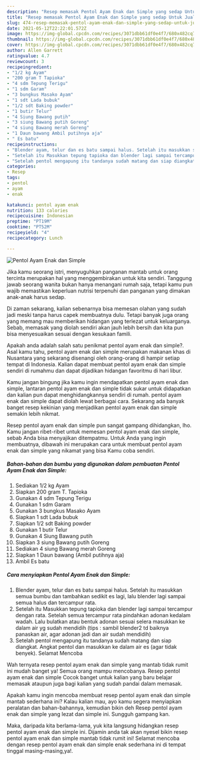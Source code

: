 ```yaml
---
description: "Resep memasak Pentol Ayam Enak dan Simple yang sedap Untuk Jualan"
title: "Resep memasak Pentol Ayam Enak dan Simple yang sedap Untuk Jualan"
slug: 474-resep-memasak-pentol-ayam-enak-dan-simple-yang-sedap-untuk-jualan
date: 2021-05-12T22:22:01.572Z
image: https://img-global.cpcdn.com/recipes/3071dbb61df0e4f7/680x482cq70/pentol-ayam-enak-dan-simple-foto-resep-utama.jpg
thumbnail: https://img-global.cpcdn.com/recipes/3071dbb61df0e4f7/680x482cq70/pentol-ayam-enak-dan-simple-foto-resep-utama.jpg
cover: https://img-global.cpcdn.com/recipes/3071dbb61df0e4f7/680x482cq70/pentol-ayam-enak-dan-simple-foto-resep-utama.jpg
author: Allen Garrett
ratingvalue: 4.7
reviewcount: 3
recipeingredient:
- "1/2 kg Ayam"
- "200 gram T Tapioka"
- "4 sdm Tepung Terigu"
- "1 sdm Garam"
- "3 bungkus Masako Ayam"
- "1 sdt Lada bubuk"
- "1/2 sdt Baking powder"
- "1 butir Telur"
- "4 Siung Bawang putih"
- "3 siung Bawang putih Goreng"
- "4 siung Bawang merah Goreng"
- "1 Daun bawang Ambil putihnya aja"
- " Es batu"
recipeinstructions:
- "Blender ayam, telur dan es batu sampai halus. Setelah itu masukkan semua bumbu dan tambahkan sedikit es lagi, lalu blender lagi sampai semua halus dan tercampur rata."
- "Setelah itu Masukkan tepung tapioka dan blender lagi sampai tercampur dengan rata. Setelah semua tercampur rata pindahkan adonan kedalam wadah. Lalu bulatkan atau bentuk adonan sesuai selera masukkan ke dalam air yg sudah mendidih (tips : sambil blender2 td baiknya panaskan air, agar adonan jadi dan air sudah mendidih)"
- "Setelah pentol mengapung itu tandanya sudah matang dan siap diangkat. Angkat pentol dan masukkan ke dalam air es (agar tidak benyek). Selamat Mencoba"
categories:
- Resep
tags:
- pentol
- ayam
- enak

katakunci: pentol ayam enak 
nutrition: 133 calories
recipecuisine: Indonesian
preptime: "PT19M"
cooktime: "PT52M"
recipeyield: "4"
recipecategory: Lunch

---
```



![Pentol Ayam Enak dan Simple](https://img-global.cpcdn.com/recipes/3071dbb61df0e4f7/680x482cq70/pentol-ayam-enak-dan-simple-foto-resep-utama.jpg)

Jika kamu seorang istri, menyuguhkan panganan mantab untuk orang tercinta merupakan hal yang menggembirakan untuk kita sendiri. Tanggung jawab seorang  wanita bukan hanya menangani rumah saja, tetapi kamu pun wajib memastikan keperluan nutrisi terpenuhi dan panganan yang dimakan anak-anak harus sedap.

Di zaman  sekarang, kalian sebenarnya bisa memesan olahan yang sudah jadi meski tanpa harus capek membuatnya dulu. Tetapi banyak juga orang yang memang mau memberikan hidangan yang terlezat untuk keluarganya. Sebab, memasak yang diolah sendiri akan jauh lebih bersih dan kita pun bisa menyesuaikan sesuai dengan kesukaan famili. 



Apakah anda adalah salah satu penikmat pentol ayam enak dan simple?. Asal kamu tahu, pentol ayam enak dan simple merupakan makanan khas di Nusantara yang sekarang disenangi oleh orang-orang di hampir setiap tempat di Indonesia. Kalian dapat membuat pentol ayam enak dan simple sendiri di rumahmu dan dapat dijadikan hidangan favoritmu di hari libur.

Kamu jangan bingung jika kamu ingin mendapatkan pentol ayam enak dan simple, lantaran pentol ayam enak dan simple tidak sukar untuk didapatkan dan kalian pun dapat menghidangkannya sendiri di rumah. pentol ayam enak dan simple dapat diolah lewat berbagai cara. Sekarang ada banyak banget resep kekinian yang menjadikan pentol ayam enak dan simple semakin lebih nikmat.

Resep pentol ayam enak dan simple pun sangat gampang dihidangkan, lho. Kamu jangan ribet-ribet untuk memesan pentol ayam enak dan simple, sebab Anda bisa menyajikan ditempatmu. Untuk Anda yang ingin membuatnya, dibawah ini merupakan cara untuk membuat pentol ayam enak dan simple yang nikamat yang bisa Kamu coba sendiri.

<!--inarticleads1-->

##### Bahan-bahan dan bumbu yang digunakan dalam pembuatan Pentol Ayam Enak dan Simple:

1. Sediakan 1/2 kg Ayam
1. Siapkan 200 gram T. Tapioka
1. Gunakan 4 sdm Tepung Terigu
1. Gunakan 1 sdm Garam
1. Gunakan 3 bungkus Masako Ayam
1. Siapkan 1 sdt Lada bubuk
1. Siapkan 1/2 sdt Baking powder
1. Gunakan 1 butir Telur
1. Gunakan 4 Siung Bawang putih
1. Siapkan 3 siung Bawang putih Goreng
1. Sediakan 4 siung Bawang merah Goreng
1. Siapkan 1 Daun bawang (Ambil putihnya aja)
1. Ambil  Es batu




<!--inarticleads2-->

##### Cara menyiapkan Pentol Ayam Enak dan Simple:

1. Blender ayam, telur dan es batu sampai halus. Setelah itu masukkan semua bumbu dan tambahkan sedikit es lagi, lalu blender lagi sampai semua halus dan tercampur rata.
1. Setelah itu Masukkan tepung tapioka dan blender lagi sampai tercampur dengan rata. Setelah semua tercampur rata pindahkan adonan kedalam wadah. Lalu bulatkan atau bentuk adonan sesuai selera masukkan ke dalam air yg sudah mendidih (tips : sambil blender2 td baiknya panaskan air, agar adonan jadi dan air sudah mendidih)
1. Setelah pentol mengapung itu tandanya sudah matang dan siap diangkat. Angkat pentol dan masukkan ke dalam air es (agar tidak benyek). Selamat Mencoba




Wah ternyata resep pentol ayam enak dan simple yang mantab tidak rumit ini mudah banget ya! Semua orang mampu mencobanya. Resep pentol ayam enak dan simple Cocok banget untuk kalian yang baru belajar memasak ataupun juga bagi kalian yang sudah pandai dalam memasak.

Apakah kamu ingin mencoba membuat resep pentol ayam enak dan simple mantab sederhana ini? Kalau kalian mau, ayo kamu segera menyiapkan peralatan dan bahan-bahannya, kemudian bikin deh Resep pentol ayam enak dan simple yang lezat dan simple ini. Sungguh gampang kan. 

Maka, daripada kita berlama-lama, yuk kita langsung hidangkan resep pentol ayam enak dan simple ini. Dijamin anda tak akan nyesel bikin resep pentol ayam enak dan simple mantab tidak rumit ini! Selamat mencoba dengan resep pentol ayam enak dan simple enak sederhana ini di tempat tinggal masing-masing,ya!.

